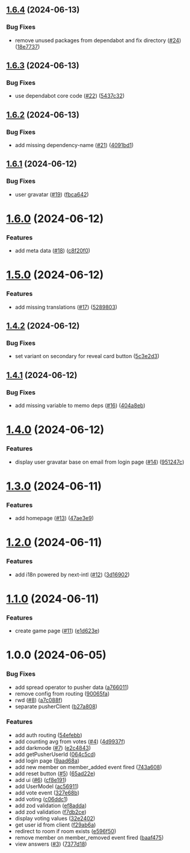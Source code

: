 ## [1.6.4](https://github.com/sebastiansiejek/planning-poker/compare/v1.6.3...v1.6.4) (2024-06-13)


### Bug Fixes

* remove unused packages from dependabot and fix directory ([#24](https://github.com/sebastiansiejek/planning-poker/issues/24)) ([18e7737](https://github.com/sebastiansiejek/planning-poker/commit/18e773720df16b4c1b981fd60a3d8ac551e0e194))

## [1.6.3](https://github.com/sebastiansiejek/planning-poker/compare/v1.6.2...v1.6.3) (2024-06-13)


### Bug Fixes

* use dependabot core code ([#22](https://github.com/sebastiansiejek/planning-poker/issues/22)) ([5437c32](https://github.com/sebastiansiejek/planning-poker/commit/5437c3241383066fddd9115d4e3bff9a8e83e52a))

## [1.6.2](https://github.com/sebastiansiejek/planning-poker/compare/v1.6.1...v1.6.2) (2024-06-13)


### Bug Fixes

* add missing dependency-name ([#21](https://github.com/sebastiansiejek/planning-poker/issues/21)) ([4091bd1](https://github.com/sebastiansiejek/planning-poker/commit/4091bd11639bc0ea07636a151e91e2c61e2b9288))

## [1.6.1](https://github.com/sebastiansiejek/planning-poker/compare/v1.6.0...v1.6.1) (2024-06-12)


### Bug Fixes

* user gravatar ([#19](https://github.com/sebastiansiejek/planning-poker/issues/19)) ([fbca642](https://github.com/sebastiansiejek/planning-poker/commit/fbca6421bb80f1239f62e3228addc2b9eaa5c47a))

# [1.6.0](https://github.com/sebastiansiejek/planning-poker/compare/v1.5.0...v1.6.0) (2024-06-12)


### Features

* add meta data ([#18](https://github.com/sebastiansiejek/planning-poker/issues/18)) ([c8f20f0](https://github.com/sebastiansiejek/planning-poker/commit/c8f20f08189d146a3e283784107f4d005749d739))

# [1.5.0](https://github.com/sebastiansiejek/planning-poker/compare/v1.4.2...v1.5.0) (2024-06-12)


### Features

* add missing translations ([#17](https://github.com/sebastiansiejek/planning-poker/issues/17)) ([5289803](https://github.com/sebastiansiejek/planning-poker/commit/52898031b8025dc44728b82215dc15229c850800))

## [1.4.2](https://github.com/sebastiansiejek/planning-poker/compare/v1.4.1...v1.4.2) (2024-06-12)


### Bug Fixes

* set variant on secondary for reveal card button ([5c3e2d3](https://github.com/sebastiansiejek/planning-poker/commit/5c3e2d30d71d232d82a53988d78a780e2481700f))

## [1.4.1](https://github.com/sebastiansiejek/planning-poker/compare/v1.4.0...v1.4.1) (2024-06-12)


### Bug Fixes

* add missing variable to memo deps ([#16](https://github.com/sebastiansiejek/planning-poker/issues/16)) ([404a8eb](https://github.com/sebastiansiejek/planning-poker/commit/404a8ebd12a3b74213a056368c4d5fa4878de29b))

# [1.4.0](https://github.com/sebastiansiejek/planning-poker/compare/v1.3.0...v1.4.0) (2024-06-12)


### Features

* display user gravatar base on email from login page ([#14](https://github.com/sebastiansiejek/planning-poker/issues/14)) ([951247c](https://github.com/sebastiansiejek/planning-poker/commit/951247c254d9e10eafaf2333f7f3a5d215c9c08e))

# [1.3.0](https://github.com/sebastiansiejek/planning-poker/compare/v1.2.0...v1.3.0) (2024-06-11)


### Features

* add homepage ([#13](https://github.com/sebastiansiejek/planning-poker/issues/13)) ([47ae3e9](https://github.com/sebastiansiejek/planning-poker/commit/47ae3e9d9587391da2847308fc1e438437a84a88))

# [1.2.0](https://github.com/sebastiansiejek/planning-poker/compare/v1.1.0...v1.2.0) (2024-06-11)


### Features

* add i18n powered by next-intl ([#12](https://github.com/sebastiansiejek/planning-poker/issues/12)) ([3d16902](https://github.com/sebastiansiejek/planning-poker/commit/3d169029053fc8b8ef443a09cfebb88db1b91e72))

# [1.1.0](https://github.com/sebastiansiejek/planning-poker/compare/v1.0.0...v1.1.0) (2024-06-11)


### Features

* create game page ([#11](https://github.com/sebastiansiejek/planning-poker/issues/11)) ([e1d623e](https://github.com/sebastiansiejek/planning-poker/commit/e1d623eb83ff6f81c8de686c256dc64967c9aeb8))

# 1.0.0 (2024-06-05)


### Bug Fixes

* add spread operator to pusher data ([a766011](https://github.com/sebastiansiejek/planning-poker/commit/a7660116709feb768aadef6cb5ae3c082ebf9744))
* remove config from routing ([90065fa](https://github.com/sebastiansiejek/planning-poker/commit/90065fa31e3b3a6fa8828504d85d597be0442042))
* rwd ([#8](https://github.com/sebastiansiejek/planning-poker/issues/8)) ([a7c088f](https://github.com/sebastiansiejek/planning-poker/commit/a7c088fb5acb4f033e4860ae197a5509f959fb55))
* separate pusherClient ([b27a808](https://github.com/sebastiansiejek/planning-poker/commit/b27a808e92f97b1a2199b6bc84303bd83fc31e9c))


### Features

* add auth routing ([54efebb](https://github.com/sebastiansiejek/planning-poker/commit/54efebb07e272f122ca33bb2bc4fa23406f0493f))
* add counting avg from votes ([#4](https://github.com/sebastiansiejek/planning-poker/issues/4)) ([4d9937f](https://github.com/sebastiansiejek/planning-poker/commit/4d9937f242c614315b3af5e4de3fe588fc987f13))
* add darkmode ([#7](https://github.com/sebastiansiejek/planning-poker/issues/7)) ([e2c4843](https://github.com/sebastiansiejek/planning-poker/commit/e2c4843de8c6b44632571f5d2a5a0f7486e4f234))
* add getPusherUserId ([064c5cd](https://github.com/sebastiansiejek/planning-poker/commit/064c5cd12f48ecff21575e42b0eacd0d5d96bda5))
* add login page ([9aad68a](https://github.com/sebastiansiejek/planning-poker/commit/9aad68a9cf8166d743e77472bfae73b0332a8716))
* add new member on member_added event fired ([743a608](https://github.com/sebastiansiejek/planning-poker/commit/743a608949be31f12e86cb3aa81fbc95f7800f2c))
* add reset button ([#5](https://github.com/sebastiansiejek/planning-poker/issues/5)) ([65ad22e](https://github.com/sebastiansiejek/planning-poker/commit/65ad22ebe7feff1844cd57b64a1da05be230dfb5))
* add ui ([#6](https://github.com/sebastiansiejek/planning-poker/issues/6)) ([cf8e191](https://github.com/sebastiansiejek/planning-poker/commit/cf8e191a3581c8fbdfd1b206f4d0e7bef791972f))
* add UserModel ([ac56911](https://github.com/sebastiansiejek/planning-poker/commit/ac56911183472c40d1ab6b5b99b605d2b02f6737))
* add vote event ([327e68b](https://github.com/sebastiansiejek/planning-poker/commit/327e68b27dfa35a721bcff4970c3a9692367359c))
* add voting ([c06ddc1](https://github.com/sebastiansiejek/planning-poker/commit/c06ddc1bbeeb25fb04451e0770371909f256c39f))
* add zod validation ([ef8adda](https://github.com/sebastiansiejek/planning-poker/commit/ef8addaf514257854cb35f5409c0d61b04600f60))
* add zod validation ([f7db2ce](https://github.com/sebastiansiejek/planning-poker/commit/f7db2ce88db1804242265c190c685bddc26eeb46))
* display voting values ([32e2402](https://github.com/sebastiansiejek/planning-poker/commit/32e2402bf3464b2722101f409b7113331eb7231a))
* get user id from client ([f29ab6a](https://github.com/sebastiansiejek/planning-poker/commit/f29ab6a1f2b0a6d6f6568e8685b797e734b4177d))
* redirect to room if room exists ([e596f50](https://github.com/sebastiansiejek/planning-poker/commit/e596f506f457c4d72c14784146bf54928db11937))
* remove member on member_removed event fired ([baaf475](https://github.com/sebastiansiejek/planning-poker/commit/baaf4752e3e6523394130a4960ad5515074117a6))
* view answers ([#3](https://github.com/sebastiansiejek/planning-poker/issues/3)) ([7377d18](https://github.com/sebastiansiejek/planning-poker/commit/7377d185e9bc759c44bed97d6b4c62fd0f2e1c39))
